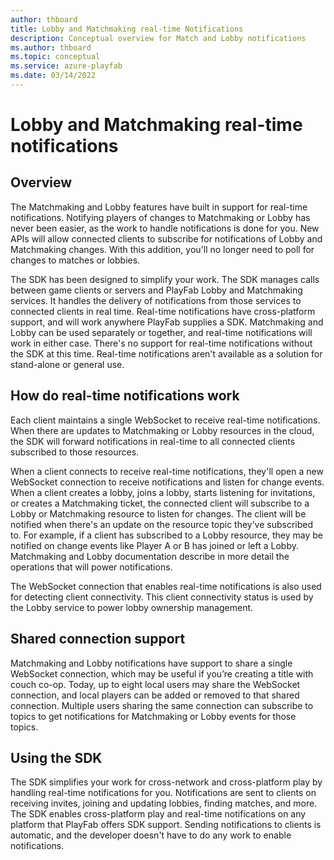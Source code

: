 ```yaml
---
author: thboard
title: Lobby and Matchmaking real-time Notifications
description: Conceptual overview for Match and Lobby notifications
ms.author: thboard
ms.topic: conceptual
ms.service: azure-playfab
ms.date: 03/14/2022
---
```


# Lobby and Matchmaking real-time notifications

## Overview

The Matchmaking and Lobby features have built in support for real-time
notifications. Notifying players of changes to Matchmaking or Lobby has never
been easier, as the work to handle notifications is done for you. New APIs will
allow connected clients to subscribe for notifications of Lobby and Matchmaking
changes. With this addition, you'll no longer need to poll for changes to
matches or lobbies. 

The SDK has been designed to simplify your work. The SDK manages calls between 
game clients or servers and PlayFab Lobby and Matchmaking services. It handles 
the delivery of notifications from those services to connected clients in real 
time. Real-time notifications have cross-platform support, and will work 
anywhere PlayFab supplies a SDK. Matchmaking and Lobby can be used separately or
together, and real-time notifications will work in either case. There's no
support for real-time notifications without the SDK at this time.
Real-time notifications aren't available as a solution for stand-alone or
general use.

## How do real-time notifications work 

Each client maintains a single WebSocket to receive real-time notifications.
When there are updates to Matchmaking or Lobby resources in the cloud, the
SDK will forward notifications in real-time to all connected clients
subscribed to those resources. 

When a client connects to receive real-time notifications, they'll open a new
WebSocket connection to receive notifications and listen for change events. When
a client creates a lobby, joins a lobby, starts listening for invitations, or
creates a Matchmaking ticket, the connected client will subscribe to a Lobby or
Matchmaking resource to listen for changes. The client will be notified when
there's an update on the resource topic they’ve subscribed to. For example, if a
client has subscribed to a Lobby resource, they may be notified on change events
like Player A or B has joined or left a Lobby. Matchmaking and Lobby
documentation describe in more detail the operations that will power
notifications. 

The WebSocket connection that enables real-time notifications is also used for
detecting client connectivity. This client connectivity status is used by the
Lobby service to power lobby ownership management. 

## Shared connection support

Matchmaking and Lobby notifications have support to share a single WebSocket
connection, which may be useful if you’re creating a title with couch co-op.
Today, up to eight local users may share the WebSocket connection, and local
players can be added or removed to that shared connection. Multiple users
sharing the same connection can subscribe to topics to get notifications for
Matchmaking or Lobby events for those topics. 

## Using the SDK

The SDK simplifies your work for cross-network and cross-platform play by
handling real-time notifications for you. Notifications are sent to clients on
receiving invites, joining and updating lobbies, finding matches, and more. The
SDK enables cross-platform play and real-time notifications on any
platform that PlayFab offers SDK support. Sending notifications to clients is
automatic, and the developer doesn't have to do any work to enable
notifications. 
